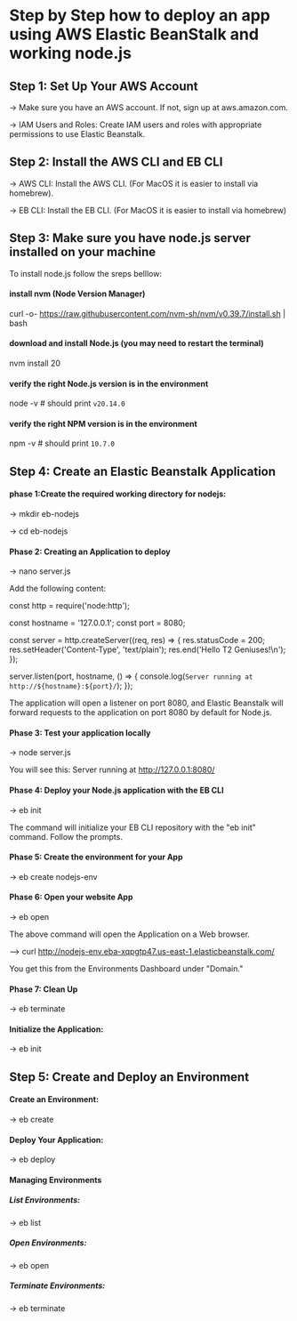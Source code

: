 # Step by Step how to deploy an app using AWS Elastic BeanStalk and working node.js

## Step 1: Set Up Your AWS Account

-> Make sure you  have an AWS account. If not, sign up at aws.amazon.com.

-> IAM Users and Roles: Create IAM users and roles with appropriate permissions to use Elastic Beanstalk.

## Step 2: Install the AWS CLI and EB CLI

-> AWS CLI: Install the AWS CLI. (For MacOS it is easier to install via homebrew).

-> EB CLI: Install the EB CLI. (For MacOS it is easier to install via homebrew)

## Step 3: Make sure you have node.js server installed on your machine

To install node.js follow the sreps belllow: 

#### install nvm (Node Version Manager)

curl -o- https://raw.githubusercontent.com/nvm-sh/nvm/v0.39.7/install.sh | bash

#### download and install Node.js (you may need to restart the terminal)

nvm install 20

#### verify the right Node.js version is in the environment

node -v # should print `v20.14.0`

#### verify the right NPM version is in the environment

npm -v # should print `10.7.0`

## Step 4: Create an Elastic Beanstalk Application

#### phase 1:Create the required working directory for nodejs:

-> mkdir eb-nodejs

-> cd eb-nodejs

#### Phase 2: Creating an Application to deploy

-> nano server.js

Add the following content:

const http = require('node:http');

const hostname = '127.0.0.1';
const port = 8080;

const server = http.createServer((req, res) => {
  res.statusCode = 200;
  res.setHeader('Content-Type', 'text/plain');
  res.end('Hello T2 Geniuses!\n');
});

server.listen(port, hostname, () => {
  console.log(`Server running at http://${hostname}:${port}/`);
});
  
The application will open a listener on port 8080, and Elastic Beanstalk will forward requests to the application on port 8080 by default for Node.js.

#### Phase 3: Test your application locally

-> node server.js

You will see this: Server running at http://127.0.0.1:8080/

#### Phase 4: Deploy your Node.js application with the EB CLI

-> eb init

The command will initialize your EB CLI repository with the "eb init" command. Follow the prompts.

#### Phase 5: Create the environment for your App

-> eb create nodejs-env

#### Phase 6: Open your website App

-> eb open

 The above command will open the Application on a Web browser. 
 
--> curl http://nodejs-env.eba-xqpgtp47.us-east-1.elasticbeanstalk.com/

 You get this from the Environments Dashboard under "Domain."
 
#### Phase 7: Clean Up

-> eb terminate

#### Initialize the Application:

-> eb init

## Step 5: Create and Deploy an Environment

#### Create an Environment:

-> eb create

#### Deploy Your Application:

-> eb deploy

#### Managing Environments

##### List Environments:

-> eb list

##### Open Environments:
-> eb open

##### Terminate Environments:
-> eb terminate
